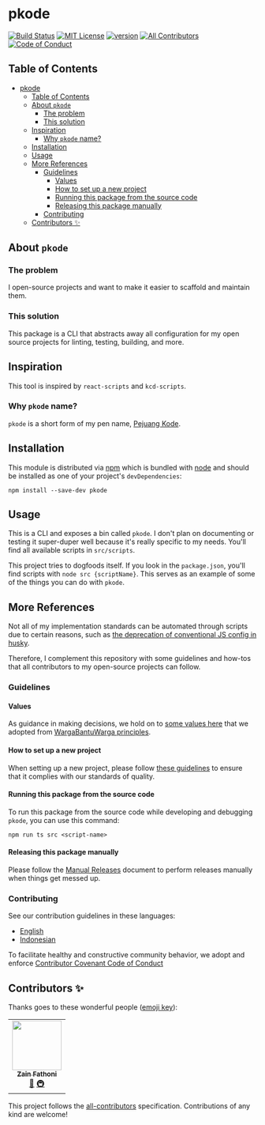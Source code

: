 # pkode

[![Build Status][build-badge]][build] [![MIT License][license-badge]][license]
[![version][version-badge]][package]
[![All Contributors][all-contributors-badge]](#contributors-)
[![Code of Conduct][coc-badge]](CODE_OF_CONDUCT.md)

## Table of Contents

- [pkode](#pkode)
  - [Table of Contents](#table-of-contents)
  - [About `pkode`](#about-pkode)
    - [The problem](#the-problem)
    - [This solution](#this-solution)
  - [Inspiration](#inspiration)
    - [Why `pkode` name?](#why-pkode-name)
  - [Installation](#installation)
  - [Usage](#usage)
  - [More References](#more-references)
    - [Guidelines](#guidelines)
      - [Values](#values)
      - [How to set up a new project](#how-to-set-up-a-new-project)
      - [Running this package from the source code](#running-this-package-from-the-source-code)
      - [Releasing this package manually](#releasing-this-package-manually)
    - [Contributing](#contributing)
  - [Contributors ✨](#contributors-)

## About `pkode`

### The problem

I open-source projects and want to make it easier to scaffold and maintain them.

### This solution

This package is a CLI that abstracts away all configuration for my open source
projects for linting, testing, building, and more.

## Inspiration

This tool is inspired by `react-scripts` and `kcd-scripts`.

### Why `pkode` name?

`pkode` is a short form of my pen name,
[Pejuang Kode](https://medium.com/pejuang-kode).

## Installation

This module is distributed via [npm](https://www.npmjs.com) which is bundled
with [node](https://nodejs.org) and should be installed as one of your project's
`devDependencies`:

```shell
npm install --save-dev pkode
```

## Usage

This is a CLI and exposes a bin called `pkode`. I don't plan on documenting or
testing it super-duper well because it's really specific to my needs. You'll
find all available scripts in `src/scripts`.

This project tries to dogfoods itself. If you look in the `package.json`, you'll
find scripts with `node src {scriptName}`. This serves as an example of some of
the things you can do with `pkode`.

## More References

Not all of my implementation standards can be automated through scripts due to
certain reasons, such as
[the deprecation of conventional JS config in husky](https://blog.typicode.com/husky-git-hooks-javascript-config/).

Therefore, I complement this repository with some guidelines and how-tos that
all contributors to my open-source projects can follow.

### Guidelines

#### Values

As guidance in making decisions, we hold on to [some values here](values.md)
that we adopted from
[WargaBantuWarga principles](https://github.com/kawalcovid19/wargabantuwarga.com#principles).

#### How to set up a new project

When setting up a new project, please follow
[these guidelines](docs/new-project.md) to ensure that it complies with our
standards of quality.

#### Running this package from the source code

To run this package from the source code while developing and debugging `pkode`,
you can use this command:

```shell
npm run ts src <script-name>
```

#### Releasing this package manually

Please follow the [Manual Releases](docs/manual-releases.md) document to perform
releases manually when things get messed up.

### Contributing

See our contribution guidelines in these languages:

- [English](CONTRIBUTING.md)
- [Indonesian](CONTRIBUTING_ID.md)

To facilitate healthy and constructive community behavior, we adopt and enforce
[Contributor Covenant Code of Conduct](CODE_OF_CONDUCT.md)

<!-- prettier-ignore-start -->
[build-badge]: https://img.shields.io/github/workflow/status/zainfathoni/pkode/validate?logo=github&style=flat-square
[build]: https://github.com/zainfathoni/pkode/actions?query=workflow%3Avalidate
[license-badge]: https://img.shields.io/badge/license-MIT-blue?style=flat-square
[license]: LICENSE
[version-badge]: https://img.shields.io/npm/v/pkode.svg?style=flat-square
[package]: https://www.npmjs.com/package/pkode
[all-contributors-badge]: https://img.shields.io/github/all-contributors/zainfathoni/pkode?color=orange&style=flat-square
[coc-badge]: https://img.shields.io/badge/code%20of-conduct-ff69b4.svg?style=flat-square
<!-- prettier-ignore-end -->

## Contributors ✨

Thanks goes to these wonderful people
([emoji key](https://allcontributors.org/docs/en/emoji-key)):

<!-- ALL-CONTRIBUTORS-LIST:START - Do not remove or modify this section -->
<!-- prettier-ignore-start -->
<!-- markdownlint-disable -->
<table>
  <tr>
    <td align="center"><a href="https://zainf.dev"><img src="https://avatars.githubusercontent.com/u/6315466?v=4?s=100" width="100px;" alt=""/><br /><sub><b>Zain Fathoni</b></sub></a><br /><a href="https://github.com/zainfathoni/pkode/commits?author=zainfathoni" title="Documentation">📖</a> <a href="#infra-zainfathoni" title="Infrastructure (Hosting, Build-Tools, etc)">🚇</a></td>
  </tr>
</table>

<!-- markdownlint-restore -->
<!-- prettier-ignore-end -->

<!-- ALL-CONTRIBUTORS-LIST:END -->

This project follows the
[all-contributors](https://github.com/all-contributors/all-contributors)
specification. Contributions of any kind are welcome!

